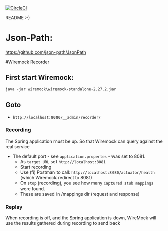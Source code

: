 [![CircleCI](https://circleci.com/gh/dhohle/tsbb-sfg-brewery.svg?style=svg)](https://circleci.com/gh/dhohle/tsbb-sfg-brewery)

README :-) 


# Json-Path: 
https://github.com/json-path/JsonPath

#Wiremock Recorder
## First start Wiremock: 
`java -jar wiremock\wiremock-standalone-2.27.2.jar`
## Goto 
- `http://localhost:8080/__admin/recorder/`
### Recording
The Spring application must be up. So that Wiremock can query against the real service
- The default port - see `application.propertes` - was set to 8081. 
  - As `target URL` set `http://localhost:8081`
  - Start recording
  - Use (fi) Postman to call: `http://localhost:8080/actuator/health` (which Wiremock redirect to 8081)
  - On `stop` (recording), you see how many `Captured stub mappings` were found.
  - These are saved in /mappings dir (request and response)
### Replay
When recording is off, and the Spring application is down, WireMock will use the results gathered during recording to send back